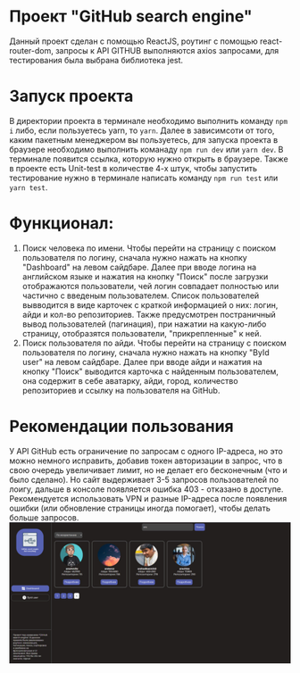 # Проект "GitHub search engine"
Данный проект сделан с помощью ReactJS, роутинг с помощью react-router-dom, запросы к API GITHUB выполняются axios запросами, для тестирования была выбрана библиотека jest.
# Запуск проекта
В директории проекта в терминале необходимо выполнить команду `npm i` либо, если пользуетесь yarn, то `yarn`. Далее в зависимсоти от того, каким пакетным менеджером вы пользуетесь, для запуска проекта в браузере необходимо выполнить команаду `npm run dev` или `yarn dev`. В терминале появится ссылка, которую нужно открыть в браузере. Также в проекте есть Unit-test в количестве 4-х штук, чтобы запустить тестирование нужно в терминале написать команду `npm run test` или `yarn test`.
# Функционал: 
1. Поиск человека по имени. Чтобы перейти на страницу с поиском пользователя по логину, сначала нужно нажать на кнопку "Dashboard" на левом сайдбаре. Далее при вводе логина на английском языке и нажатия на кнопку "Поиск" после загрузки отображаются пользователи, чей логин совпадает полностью или частично с введеным пользователем. Список пользователей вывводится в виде карточек с краткой информацией о них: логин, айди и кол-во репозиториев. Также предусмотрен постраничный вывод пользователей (пагинация), при нажатии на какую-либо страницу, отобразятся пользователи, "прикрепленные" к ней.
2. Поиск пользователя по айди. Чтобы перейти на страницу с поиском пользователя по логину, сначала нужно нажать на кнопку "ById user" на левом сайдбаре. Далее при вводе айди и нажатия на кнопку "Поиск" выводится карточка с найденным пользователем, она содержит в себе аватарку, айди, город, количество репозиториев и ссылку на пользователя на GitHub.
# Рекомендации пользования
У API GitHub есть ограничение по запросам с одного IP-адреса, но это можно немного исправить, добавив токен авторизации в запрос, что в свою очередь увеличивает лимит, но не делает его бесконечным (что и было сделано). Но сайт выдерживает 3-5 запросов пользователей по лоигу, дальше в консоле появляется ошибка 403 - отказано в доступе. Рекомендуется использовать VPN и разные IP-адреса после появления ошибки (или обновление страницы иногда помогает), чтобы делать больше запросов. 
![img](/public/screen.jpg)

